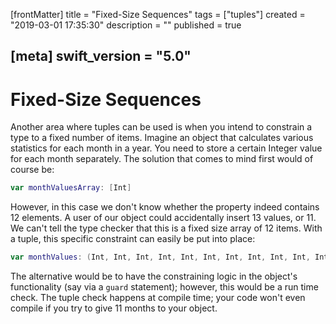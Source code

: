 [frontMatter]
title = "Fixed-Size Sequences"
tags = ["tuples"]
created = "2019-03-01 17:35:30"
description = ""
published = true

[meta]
swift_version = "5.0"
---

# Fixed-Size Sequences

Another area where tuples can be used is when you intend to constrain a
type to a fixed number of items. Imagine an object that calculates
various statistics for each month in a year. You need to store a certain
Integer value for each month separately. The solution that comes to mind
first would of course be:

``` Swift
var monthValuesArray: [Int]
```

However, in this case we don\'t know whether the property indeed
contains 12 elements. A user of our object could accidentally insert 13
values, or 11. We can\'t tell the type checker that this is a fixed size
array of 12 items. With a tuple, this specific constraint can easily
be put into place:

``` Swift
var monthValues: (Int, Int, Int, Int, Int, Int, Int, Int, Int, Int, Int, Int)
```

The alternative would be to have the constraining logic in the object\'s
functionality (say via a `guard` statement); however, this would be a
run time check. The tuple check happens at compile time; your code
won\'t even compile if you try to give 11 months to your object.
